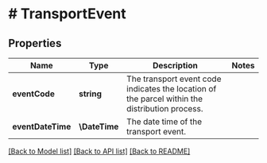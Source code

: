 # # TransportEvent

## Properties

Name | Type | Description | Notes
------------ | ------------- | ------------- | -------------
**eventCode** | **string** | The transport event code indicates the location of the parcel within the distribution process. |
**eventDateTime** | **\DateTime** | The date time of the transport event. |

[[Back to Model list]](../../README.md#models) [[Back to API list]](../../README.md#endpoints) [[Back to README]](../../README.md)

